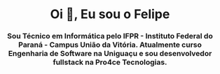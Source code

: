 <h1 align="center">Oi 👋, Eu sou o Felipe</h1>
<h3 align="center">Sou Técnico em Informática pelo IFPR - Instituto Federal do Paraná - Campus União da Vitória. Atualmente curso Engenharia de Software na Uniguaçu e sou desenvolvedor fullstack na Pro4ce Tecnologias.</h3>
